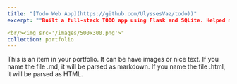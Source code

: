 ```yaml
---
title: "[Todo Web App](https://github.com/UlyssesVaz/todo))"
excerpt: ""Built a full-stack TODO app using Flask and SQLite. Helped me understand the nature of client-server architecture, HTTP protocols, and database persistence."

<br/><img src='/images/500x300.png'>"
collection: portfolio
---
```


This is an item in your portfolio. It can be have images or nice text. If you name the file .md, it will be parsed as markdown. If you name the file .html, it will be parsed as HTML. 
